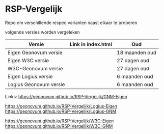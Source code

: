 # RSP-Vergelijk
Repo om verschillende respec varianten naast elkaar te proberen

volgende versies worden vergeleken


| Versie	                    | Link in index.html	| Oud    |
|-----------------------------|------------------------|--------|
| Eigen Geonovum versie       | <script class="remove" src="https://tools.geostandaarden.nl/respec/builds/respec-geonovum.js" async></script>	| 18 maanden oud |
| Eigen W3C versie	          | <script class="remove" src="https://tools.geostandaarden.nl/respec/vergelijk/w3c/respec-w3c.js" async></script>	| 27 dagen oud |
| W3C-Geonovum versie	     | <script class="remove" src="https://tools.geostandaarden.nl/respec/vergelijk/w3c/respec-geonovum.js" async></script>	| 27 dagen oud |
| Eigen Logius versie	     | <script class="remove" src="https://tools.geostandaarden.nl/respec/vergelijk/logius/respec-logius.js" async></script>	| 6 maanden oud |
| Logius Geonovum versie      | <script class="remove" src="https://tools.geostandaarden.nl/respec/vergelijk/logius/respec-geonovum.js" async></script> |	6 maanden oud |

Links:
https://geonovum.github.io/RSP-Vergelijk/GNM-Eigen

https://geonovum.github.io/RSP-Vergelijk/Logius-Eigen
https://geonovum.github.io/RSP-Vergelijk/Logius-GNM

https://geonovum.github.io/RSP-Vergelijk/W3C-Eigen
https://geonovum.github.io/RSP-Vergelijk/W3C-GNM









